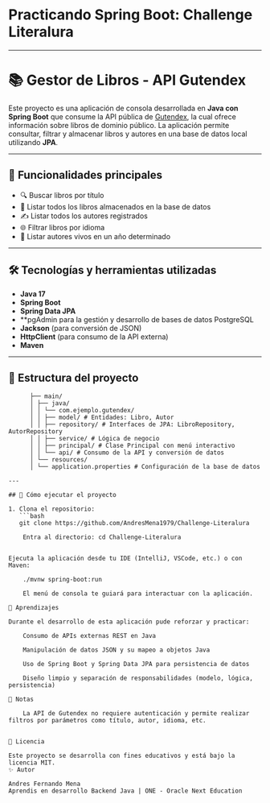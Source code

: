 
# Practicando Spring Boot: Challenge Literalura
---

# 📚 Gestor de Libros - API Gutendex

Este proyecto es una aplicación de consola desarrollada en **Java con Spring Boot** que consume la API pública de [Gutendex](https://gutendex.com/), la cual ofrece información sobre libros de dominio público. La aplicación permite consultar, filtrar y almacenar libros y autores en una base de datos local utilizando **JPA**.

---

## 🚀 Funcionalidades principales

- 🔍 Buscar libros por título
- 📄 Listar todos los libros almacenados en la base de datos
- ✍️ Listar todos los autores registrados
- 🌐 Filtrar libros por idioma
- 👤 Listar autores vivos en un año determinado

---

## 🛠️ Tecnologías y herramientas utilizadas

- **Java 17**
- **Spring Boot**
- **Spring Data JPA**
- **pgAdmin para la gestión y desarrollo de bases de datos PostgreSQL
- **Jackson** (para conversión de JSON)
- **HttpClient** (para consumo de la API externa)
- **Maven**

---

## 🧱 Estructura del proyecto


``````src/
      ├── main/
      │ ├── java/
      │ │ └── com.ejemplo.gutendex/
      │ │ ├── model/ # Entidades: Libro, Autor
      │ │ ├── repository/ # Interfaces de JPA: LibroRepository, AutorRepository
      │ │ ├── service/ # Lógica de negocio
      │ │ ├── principal/ # Clase Principal con menú interactivo
      │ │ └── api/ # Consumo de la API y conversión de datos
      │ └── resources/
      │ └── application.properties # Configuración de la base de datos

---

## 🧪 Cómo ejecutar el proyecto

1. Clona el repositorio:
   ```bash
   git clone https://github.com/AndresMena1979/Challenge-Literalura

    Entra al directorio: cd Challenge-Literalura


Ejecuta la aplicación desde tu IDE (IntelliJ, VSCode, etc.) o con Maven:

    ./mvnw spring-boot:run

    El menú de consola te guiará para interactuar con la aplicación.

🧠 Aprendizajes

Durante el desarrollo de esta aplicación pude reforzar y practicar:

    Consumo de APIs externas REST en Java

    Manipulación de datos JSON y su mapeo a objetos Java

    Uso de Spring Boot y Spring Data JPA para persistencia de datos

    Diseño limpio y separación de responsabilidades (modelo, lógica, persistencia)

📌 Notas
   
    La API de Gutendex no requiere autenticación y permite realizar filtros por parámetros como título, autor, idioma, etc.


🪪 Licencia

Este proyecto se desarrolla con fines educativos y está bajo la licencia MIT.
✨ Autor

Andres Fernando Mena
Aprendis en desarrollo Backend Java | ONE - Oracle Next Education
